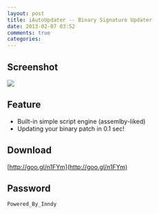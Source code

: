 ```yaml
---
layout: post
title: iAutoUpdater -- Binary Signature Updater
date: 2013-02-07 03:52
comments: true
categories:
---
```

## Screenshot

![](http://i.imgur.com/Ia9JQZO.png)

## Feature

* Built-in simple script engine (assemlby-liked)
* Updating your binary patch in 0.1 sec!

## Download

[http://goo.gl/n1FYm](http://goo.gl/n1FYm)

## Password

`Powered_By_Inndy`
